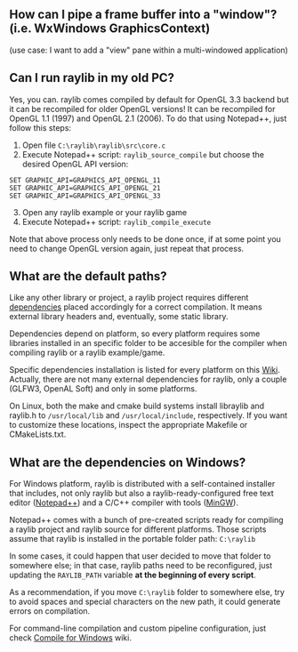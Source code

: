 ## **How can I pipe a frame buffer into a "window"? (i.e. WxWindows GraphicsContext)**

(use case: I want to add a "view" pane within a multi-windowed application)


## **Can I run raylib in my old PC?**

Yes, you can. raylib comes compiled by default for OpenGL 3.3 backend but it can be recompiled for older OpenGL versions! It can be recompiled for OpenGL 1.1 (1997) and OpenGL 2.1 (2006). To do that using Notepad++, just follow this steps:

1. Open file `C:\raylib\raylib\src\core.c`
2. Execute Notepad++ script: `raylib_source_compile` but choose the desired OpenGL API version: 
```
SET GRAPHIC_API=GRAPHICS_API_OPENGL_11
SET GRAPHIC_API=GRAPHICS_API_OPENGL_21
SET GRAPHIC_API=GRAPHICS_API_OPENGL_33
```
3. Open any raylib example or your raylib game
4. Execute Notepad++ script: `raylib_compile_execute`

Note that above process only needs to be done once, if at some point you need to change OpenGL version again, just repeat that process.

## **What are the default paths?**

Like any other library or project, a raylib project requires different [dependencies](https://github.com/raysan5/raylib/wiki/External-dependencies) placed accordingly for a correct compilation. It means external library headers and, eventually, some static library.

Dependencies depend on platform, so every platform requires some libraries installed in an specific folder to be accesible for the compiler when compiling raylib or a raylib example/game.

Specific dependencies installation is listed for every platform on this [Wiki](https://github.com/raysan5/raylib/wiki). Actually, there are not many external dependencies for raylib, only a couple (GLFW3, OpenAL Soft) and only in some platforms.
  
On Linux, both the make and cmake build systems install libraylib and raylib.h to `/usr/local/lib` and `/usr/local/include`, respectively. If you want to customize these locations, inspect the appropriate Makefile or CMakeLists.txt.

## **What are the dependencies on Windows?**

For Windows platform, raylib is distributed with a self-contained installer that includes, not only raylib but also a raylib-ready-configured free text editor ([Notepad++](https://notepad-plus-plus.org/)) and a C/C++ compiler with tools ([MinGW](http://www.mingw.org/)).

Notepad++ comes with a bunch of pre-created scripts ready for compiling a raylib project and raylib source for different platforms. Those scripts assume that raylib is installed in the portable folder path: `C:\raylib`

In some cases, it could happen that user decided to move that folder to somewhere else; in that case, raylib paths need to be reconfigured, just updating the `RAYLIB_PATH` variable **at the beginning of every script**.

As a recommendation, if you move `C:\raylib` folder to somewhere else, try to avoid spaces and special characters on the new path, it could generate errors on compilation.

For command-line compilation and custom pipeline configuration, just check [Compile for Windows](https://github.com/raysan5/raylib/wiki/Working-on-Windows) wiki.